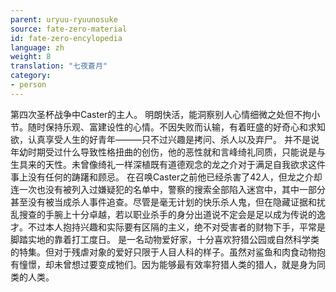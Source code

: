 ```yaml
---
parent: uryuu-ryuunosuke
source: fate-zero-material
id: fate-zero-encylopedia
language: zh
weight: 8
translation: "七夜蒼月"
category:
- person
---
```


第四次圣杯战争中Caster的主人。
明朗快活，能洞察别人心情细微之处但不拘小节。随时保持乐观、富建设性的心情。不因失败而认输，有着旺盛的好奇心和求知欲，认真享受人生的好青年―――只不过兴趣是拷问、杀人以及弃尸。
并不是说年幼时期受过什么导致性格扭曲的创伤，他的恶性就和言峰绮礼同质，只能说是与生具来的天性。未曾像绮礼一样深植既有道德观念的龙之介对于满足自我欲求这件事上没有任何的踌躇和顾忌。
在召唤Caster之前他已经杀害了42人，但龙之介却连一次也没有被列入过嫌疑犯的名单中，警察的搜索全部陷入迷宫中，其中一部分甚至没有被当成杀人事件追查。尽管是毫无计划的快乐杀人鬼，但在隐藏证据和扰乱搜查的手腕上十分卓越，若以职业杀手的身分出道说不定会是足以成为传说的逸才。不过本人抱持兴趣和实际要有区隔的主义，绝不对受害者的财物下手，平常是脚踏实地的靠着打工度日。
是一名动物爱好家，十分喜欢狩猎公园或自然科学类的特集。但对于残虐对象的爱好只限于人目人科的样子。虽然对鲨鱼和肉食动物抱有憧憬，却未曾想过要变成牠们。因为能够最有效率狩猎人类的猎人，就是身为同类的人类。
